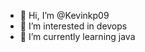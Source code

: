 - 👋 Hi, I’m @Kevinkp09
- 👀 I’m interested in devops
- 🌱 I’m currently learning java

<!---
Kevinkp09/Kevinkp09 is a ✨ special ✨ repository because its `README.md` (this file) appears on your GitHub profile.
You can click the Preview link to take a look at your changes.
--->
